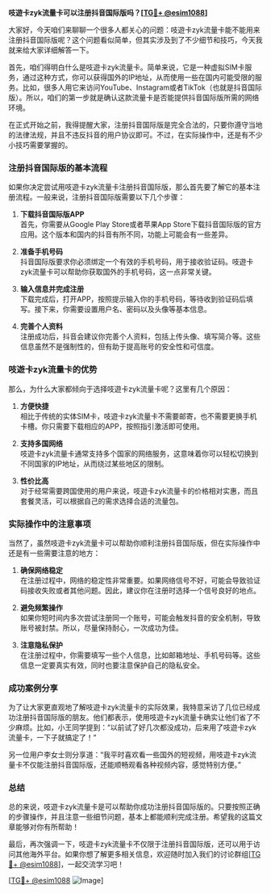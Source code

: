 **吱遊卡zyk流量卡可以注册抖音国际版吗？[[TG💪+ @esim1088](https://t.me/s/esim1088)]**

大家好，今天咱们来聊聊一个很多人都关心的问题：吱遊卡zyk流量卡能不能用来注册抖音国际版呢？这个问题看似简单，但其实涉及到了不少细节和技巧，今天我就来给大家详细解答一下。

首先，咱们得明白什么是吱遊卡zyk流量卡。简单来说，它是一种虚拟SIM卡服务，通过这种方式，你可以获得国外的IP地址，从而使用一些在国内可能受限的服务。比如，很多人用它来访问YouTube、Instagram或者TikTok（也就是抖音国际版）。所以，咱们的第一步就是确认这款流量卡是否能提供抖音国际版所需的网络环境。

在正式开始之前，我得提醒大家，注册抖音国际版是完全合法的，只要你遵守当地的法律法规，并且不违反抖音的用户协议即可。不过，在实际操作中，还是有不少小技巧需要掌握的。

### 注册抖音国际版的基本流程

如果你决定尝试用吱遊卡zyk流量卡注册抖音国际版，那么首先要了解它的基本注册流程。一般来说，注册抖音国际版需要以下几个步骤：

1. **下载抖音国际版APP**  
   首先，你需要从Google Play Store或者苹果App Store下载抖音国际版的官方应用。这个版本和国内的抖音有所不同，功能上可能会有一些差异。

2. **准备手机号码**  
   抖音国际版要求你必须绑定一个有效的手机号码，用于接收验证码。吱遊卡zyk流量卡可以帮助你获取国外的手机号码，这一点非常关键。

3. **输入信息并完成注册**  
   下载完成后，打开APP，按照提示输入你的手机号码，等待收到验证码后填写。接下来，你需要设置用户名、密码以及头像等基本信息。

4. **完善个人资料**  
   注册成功后，抖音会建议你完善个人资料，包括上传头像、填写简介等。这些信息虽然不是强制性的，但有助于提高账号的安全性和可信度。

### 吱遊卡zyk流量卡的优势

那么，为什么大家都倾向于选择吱遊卡zyk流量卡呢？这里有几个原因：

1. **方便快捷**  
   相比于传统的实体SIM卡，吱遊卡zyk流量卡不需要邮寄，也不需要更换手机卡槽。你只需要下载相应的APP，按照指引激活即可使用。

2. **支持多国网络**  
   吱遊卡zyk流量卡通常支持多个国家的网络服务，这意味着你可以轻松切换到不同国家的IP地址，从而绕过某些地区的限制。

3. **性价比高**  
   对于经常需要跨国使用的用户来说，吱遊卡zyk流量卡的价格相对实惠，而且套餐灵活，可以根据自己的需求选择合适的流量包。

### 实际操作中的注意事项

当然了，虽然吱遊卡zyk流量卡可以帮助你顺利注册抖音国际版，但在实际操作中还是有一些需要注意的地方：

1. **确保网络稳定**  
   在注册过程中，网络的稳定性非常重要。如果网络信号不好，可能会导致验证码接收失败或者其他问题。因此，建议你在注册时选择一个信号良好的地点。

2. **避免频繁操作**  
   如果你短时间内多次尝试注册同一个账号，可能会触发抖音的安全机制，导致账号被封禁。所以，尽量保持耐心，一次成功为佳。

3. **注意隐私保护**  
   在注册过程中，你需要填写一些个人信息，比如邮箱地址、手机号码等。这些信息一定要真实有效，同时也要注意保护自己的隐私安全。

### 成功案例分享

为了让大家更直观地了解吱遊卡zyk流量卡的实际效果，我特意采访了几位已经成功注册抖音国际版的朋友。他们都表示，使用吱遊卡zyk流量卡确实让他们省了不少麻烦。比如，小王同学提到：“以前试了好几次都没成功，后来用了吱遊卡zyk流量卡，一下子就搞定了！”

另一位用户李女士则分享道：“我平时喜欢看一些国外的短视频，用吱遊卡zyk流量卡不仅能注册抖音国际版，还能顺畅观看各种视频内容，感觉特别方便。”

### 总结

总的来说，吱遊卡zyk流量卡是可以帮助你成功注册抖音国际版的。只要按照正确的步骤操作，并且注意一些细节问题，基本上都能顺利完成注册。希望我的这篇文章能够对你有所帮助！

最后，再次强调一下，吱遊卡zyk流量卡不仅限于注册抖音国际版，还可以用于访问其他海外平台。如果你想了解更多相关信息，欢迎随时加入我们的讨论群组[[TG💪+ @esim1088](https://t.me/s/esim1088)]，一起交流学习吧！

[[TG💪+ @esim1088](https://t.me/s/esim1088) ![Image](https://i.postimg.cc/4NQfJmqS/Snipaste-2025-05-13-00-14-12.png)]
